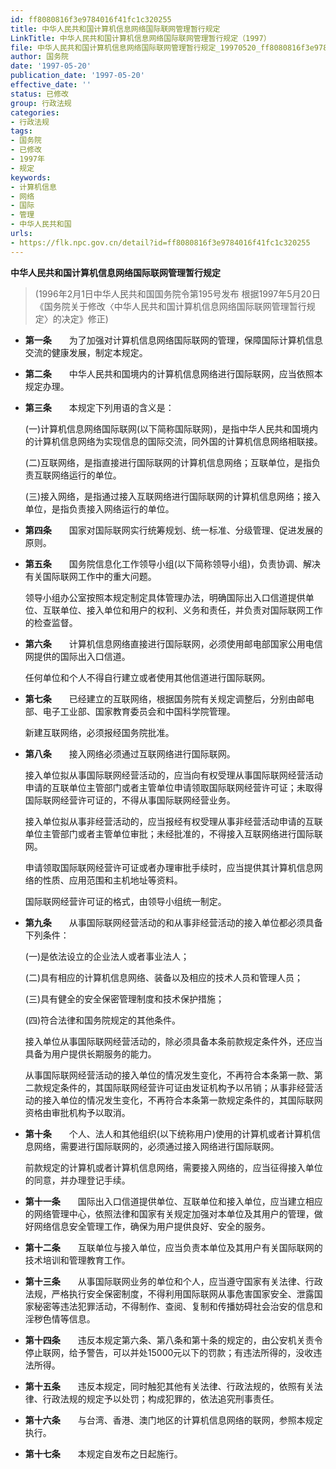 ```yaml
---
id: ff8080816f3e9784016f41fc1c320255
title: 中华人民共和国计算机信息网络国际联网管理暂行规定
LinkTitle: 中华人民共和国计算机信息网络国际联网管理暂行规定（1997）
file: 中华人民共和国计算机信息网络国际联网管理暂行规定_19970520_ff8080816f3e9784016f41fc1c320255.docx
author: 国务院
date: '1997-05-20'
publication_date: '1997-05-20'
effective_date: ''
status: 已修改
group: 行政法规
categories:
- 行政法规
tags:
- 国务院
- 已修改
- 1997年
- 规定
keywords:
- 计算机信息
- 网络
- 国际
- 管理
- 中华人民共和国
urls:
- https://flk.npc.gov.cn/detail?id=ff8080816f3e9784016f41fc1c320255
---
```


**中华人民共和国计算机信息网络国际联网管理暂行规定**

> (1996年2月1日中华人民共和国国务院令第195号发布 根据1997年5月20日《国务院关于修改〈中华人民共和国计算机信息网络国际联网管理暂行规定〉的决定》修正)

- **第一条**　　为了加强对计算机信息网络国际联网的管理，保障国际计算机信息交流的健康发展，制定本规定。

- **第二条**　　中华人民共和国境内的计算机信息网络进行国际联网，应当依照本规定办理。

- **第三条**　　本规定下列用语的含义是：

  (一)计算机信息网络国际联网(以下简称国际联网)，是指中华人民共和国境内的计算机信息网络为实现信息的国际交流，同外国的计算机信息网络相联接。

  (二)互联网络，是指直接进行国际联网的计算机信息网络；互联单位，是指负责互联网络运行的单位。

  (三)接入网络，是指通过接入互联网络进行国际联网的计算机信息网络；接入单位，是指负责接入网络运行的单位。

- **第四条**　　国家对国际联网实行统筹规划、统一标准、分级管理、促进发展的原则。

- **第五条**　　国务院信息化工作领导小组(以下简称领导小组)，负责协调、解决有关国际联网工作中的重大问题。

  领导小组办公室按照本规定制定具体管理办法，明确国际出入口信道提供单位、互联单位、接入单位和用户的权利、义务和责任，并负责对国际联网工作的检查监督。

- **第六条**　　计算机信息网络直接进行国际联网，必须使用邮电部国家公用电信网提供的国际出入口信道。

  任何单位和个人不得自行建立或者使用其他信道进行国际联网。

- **第七条**　　已经建立的互联网络，根据国务院有关规定调整后，分别由邮电部、电子工业部、国家教育委员会和中国科学院管理。

  新建互联网络，必须报经国务院批准。

- **第八条**　　接入网络必须通过互联网络进行国际联网。

  接入单位拟从事国际联网经营活动的，应当向有权受理从事国际联网经营活动申请的互联单位主管部门或者主管单位申请领取国际联网经营许可证；未取得国际联网经营许可证的，不得从事国际联网经营业务。

  接入单位拟从事非经营活动的，应当报经有权受理从事非经营活动申请的互联单位主管部门或者主管单位审批；未经批准的，不得接入互联网络进行国际联网。

  申请领取国际联网经营许可证或者办理审批手续时，应当提供其计算机信息网络的性质、应用范围和主机地址等资料。

  国际联网经营许可证的格式，由领导小组统一制定。

- **第九条**　　从事国际联网经营活动的和从事非经营活动的接入单位都必须具备下列条件：

  (一)是依法设立的企业法人或者事业法人；

  (二)具有相应的计算机信息网络、装备以及相应的技术人员和管理人员；

  (三)具有健全的安全保密管理制度和技术保护措施；

  (四)符合法律和国务院规定的其他条件。

  接入单位从事国际联网经营活动的，除必须具备本条前款规定条件外，还应当具备为用户提供长期服务的能力。

  从事国际联网经营活动的接入单位的情况发生变化，不再符合本条第一款、第二款规定条件的，其国际联网经营许可证由发证机构予以吊销；从事非经营活动的接入单位的情况发生变化，不再符合本条第一款规定条件的，其国际联网资格由审批机构予以取消。

- **第十条**　　个人、法人和其他组织(以下统称用户)使用的计算机或者计算机信息网络，需要进行国际联网的，必须通过接入网络进行国际联网。

  前款规定的计算机或者计算机信息网络，需要接入网络的，应当征得接入单位的同意，并办理登记手续。

- **第十一条**　　国际出入口信道提供单位、互联单位和接入单位，应当建立相应的网络管理中心，依照法律和国家有关规定加强对本单位及其用户的管理，做好网络信息安全管理工作，确保为用户提供良好、安全的服务。

- **第十二条**　　互联单位与接入单位，应当负责本单位及其用户有关国际联网的技术培训和管理教育工作。

- **第十三条**　　从事国际联网业务的单位和个人，应当遵守国家有关法律、行政法规，严格执行安全保密制度，不得利用国际联网从事危害国家安全、泄露国家秘密等违法犯罪活动，不得制作、查阅、复制和传播妨碍社会治安的信息和淫秽色情等信息。

- **第十四条**　　违反本规定第六条、第八条和第十条的规定的，由公安机关责令停止联网，给予警告，可以并处15000元以下的罚款；有违法所得的，没收违法所得。

- **第十五条**　　违反本规定，同时触犯其他有关法律、行政法规的，依照有关法律、行政法规的规定予以处罚；构成犯罪的，依法追究刑事责任。

- **第十六条**　　与台湾、香港、澳门地区的计算机信息网络的联网，参照本规定执行。

- **第十七条**　　本规定自发布之日起施行。
